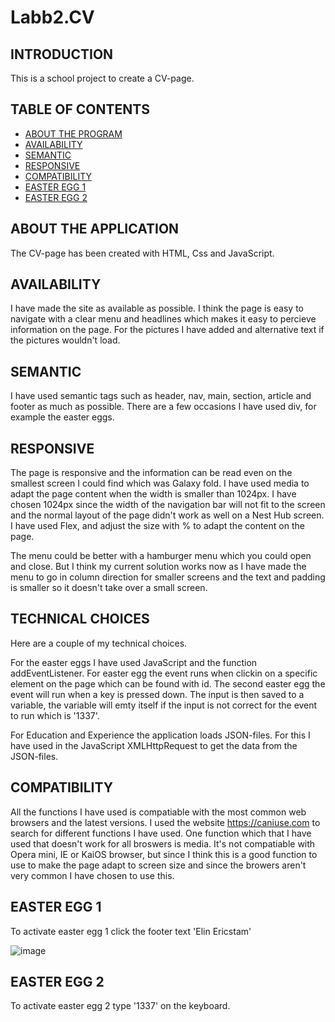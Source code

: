 # Labb2.CV

## INTRODUCTION
This is a school project to create a CV-page.

## TABLE OF CONTENTS
* [ABOUT THE PROGRAM](#ABOUT-THE-PROGRAM)
* [AVAILABILITY](#AVAILABILITY)
* [SEMANTIC](#SEMANTIC)
* [RESPONSIVE](#RESPONSIVE)
* [COMPATIBILITY](#COMPATIBILITY)
* [EASTER EGG 1](#EASTER-EGG-1)
* [EASTER EGG 2](#EASTER-EGG-2)

## ABOUT THE APPLICATION
The CV-page has been created with HTML, Css and JavaScript.

## AVAILABILITY
I have made the site as available as possible. I think the page is easy to navigate with a clear menu and headlines which makes it easy to percieve information on the page. For the pictures I have added and alternative text if the pictures wouldn't load.

## SEMANTIC
I have used semantic tags such as header, nav, main, section, article and footer as much as possible. There are a few occasions I have used div, for example the easter eggs. 

## RESPONSIVE
The page is responsive and the information can be read even on the smallest screen I could find which was Galaxy fold. I have used media to adapt the page content when the width is smaller than 1024px. I have chosen 1024px since the width of the navigation bar will not fit to the screen and the normal layout of the page didn't work as well on a Nest Hub screen. I have used Flex, and adjust the size with % to adapt the content on the page. 

The menu could be better with a hamburger menu which you could open and close. But I think my current solution works now as I have made the menu to go in column direction for smaller screens and the text and padding is smaller so it doesn't take over a small screen.

## TECHNICAL CHOICES
Here are a couple of my technical choices.

For the easter eggs I have used JavaScript and the function addEventListener. For easter egg the event runs when clickin on a specific element on the page which can be found with id. The second easter egg the event will run when a key is pressed down. The input is then saved to a variable, the variable will emty itself if the input is not correct for the event to run which is '1337'.

For Education and Experience the application loads JSON-files. For this I have used in the JavaScript XMLHttpRequest to get the data from the JSON-files.

## COMPATIBILITY
All the functions I have used is compatiable with the most common web browsers and the latest versions. I used the website https://caniuse.com to search for different functions I have used. One function which that I have used that doesn't work for all broswers is media. It's not compatiable with Opera mini, IE or KaiOS browser, but since I think this is a good function to use to make the page adapt to screen size and since the browers aren't very common I have chosen to use this. 

## EASTER EGG 1
To activate easter egg 1 click the footer text 'Elin Ericstam'

![image](https://user-images.githubusercontent.com/91311233/168796463-486a145e-fb80-427c-8971-9d64a6fe6252.png)

## EASTER EGG 2
To activate easter egg 2 type '1337' on the keyboard.

